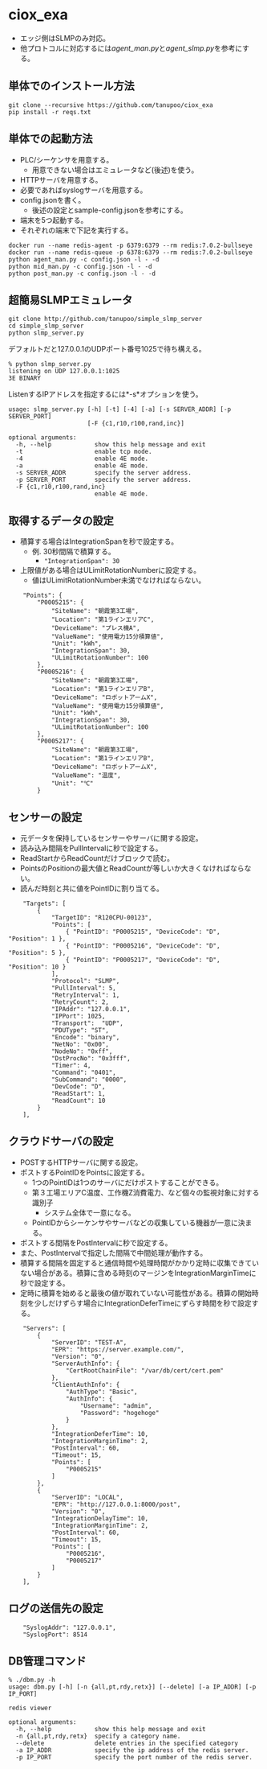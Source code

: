 ciox_exa
========

- エッジ側はSLMPのみ対応。
- 他プロトコルに対応するには*agent_man.py*と*agent_slmp.py*を参考にする。

## 単体でのインストール方法

```
git clone --recursive https://github.com/tanupoo/ciox_exa
pip install -r reqs.txt
```

## 単体での起動方法

- PLC/シーケンサを用意する。
    + 用意できない場合はエミュレータなど(後述)を使う。
- HTTPサーバを用意する。
- 必要であればsyslogサーバを用意する。
- config.jsonを書く。
    + 後述の設定とsample-config.jsonを参考にする。
- 端末を5つ起動する。
- それぞれの端末で下記を実行する。

```
docker run --name redis-agent -p 6379:6379 --rm redis:7.0.2-bullseye
docker run --name redis-queue -p 6378:6379 --rm redis:7.0.2-bullseye
python agent_man.py -c config.json -l - -d
python mid_man.py -c config.json -l - -d
python post_man.py -c config.json -l - -d
```

## 超簡易SLMPエミュレータ

```
git clone http://github.com/tanupoo/simple_slmp_server
cd simple_slmp_server
python slmp_server.py
```

デフォルトだと127.0.0.1のUDPポート番号1025で待ち構える。

```
% python slmp_server.py
listening on UDP 127.0.0.1:1025
3E BINARY
```

ListenするIPアドレスを指定するには*-s*オプションを使う。

```
usage: slmp_server.py [-h] [-t] [-4] [-a] [-s SERVER_ADDR] [-p SERVER_PORT]
                      [-F {c1,r10,r100,rand,inc}]

optional arguments:
  -h, --help            show this help message and exit
  -t                    enable tcp mode.
  -4                    enable 4E mode.
  -a                    enable 4E mode.
  -s SERVER_ADDR        specify the server address.
  -p SERVER_PORT        specify the server address.
  -F {c1,r10,r100,rand,inc}
                        enable 4E mode.
```

## 取得するデータの設定

- 積算する場合はIntegrationSpanを秒で設定する。
    + 例. 30秒間隔で積算する。
        * `"IntegrationSpan": 30`
- 上限値がある場合はULimitRotationNumberに設定する。
    + 値はULimitRotationNumber未満でなければならない。

```
    "Points": {
        "P0005215": {
            "SiteName": "朝霞第3工場",
            "Location": "第1ラインエリアC",
            "DeviceName": "プレス機A",
            "ValueName": "使用電力15分積算値",
            "Unit": "kWh",
            "IntegrationSpan": 30,
            "ULimitRotationNumber": 100
        },
        "P0005216": {
            "SiteName": "朝霞第3工場",
            "Location": "第1ラインエリアB",
            "DeviceName": "ロボットアームX",
            "ValueName": "使用電力15分積算値",
            "Unit": "kWh",
            "IntegrationSpan": 30,
            "ULimitRotationNumber": 100
        },
        "P0005217": {
            "SiteName": "朝霞第3工場",
            "Location": "第1ラインエリアB",
            "DeviceName": "ロボットアームX",
            "ValueName": "温度",
            "Unit": "℃"
        }
```

## センサーの設定

- 元データを保持しているセンサーやサーバに関する設定。
- 読み込み間隔をPullIntervalに秒で設定する。
- ReadStartからReadCountだけブロックで読む。
- PointsのPositionの最大値とReadCountが等しいか大きくなければならない。
- 読んだ時刻と共に値をPointIDに割り当てる。

```
    "Targets": [
        {
            "TargetID": "R120CPU-00123",
            "Points": [
                { "PointID": "P0005215", "DeviceCode": "D", "Position": 1 }, 
                { "PointID": "P0005216", "DeviceCode": "D", "Position": 5 },
                { "PointID": "P0005217", "DeviceCode": "D", "Position": 10 }
            ],
            "Protocol": "SLMP",
            "PullInterval": 5,
            "RetryInterval": 1,
            "RetryCount": 2,
            "IPAddr": "127.0.0.1",
            "IPPort": 1025,
            "Transport":  "UDP",
            "PDUType": "ST",
            "Encode": "binary",
            "NetNo": "0x00",
            "NodeNo": "0xff",
            "DstProcNo": "0x3fff",
            "Timer": 4,
            "Command": "0401",
            "SubCommand": "0000",
            "DevCode": "D",
            "ReadStart": 1,
            "ReadCount": 10
        }
    ],
```

## クラウドサーバの設定

- POSTするHTTPサーバに関する設定。
- ポストするPointIDをPointsに設定する。
    + 1つのPointIDは1つのサーバにだけポストすることができる。
    + 第３工場エリアC温度、工作機Z消費電力、など個々の監視対象に対する識別子
        * システム全体で一意になる。
    + PointIDからシーケンサやサーバなどの収集している機器が一意に決まる。
- ポストする間隔をPostIntervalに秒で設定する。
- また、PostIntervalで指定した間隔で中間処理が動作する。
- 積算する間隔を固定すると通信時間や処理時間がかかり定時に収集できていない場合がある。積算に含める時刻のマージンをIntegrationMarginTimeに秒で設定する。
- 定時に積算を始めると最後の値が取れていない可能性がある。積算の開始時刻を少しだけずらす場合にIntegrationDeferTimeにずらす時間を秒で設定する。

```
    "Servers": [
        {
            "ServerID": "TEST-A",
            "EPR": "https://server.example.com/",
            "Version": "0",
            "ServerAuthInfo": {
                "CertRootChainFile": "/var/db/cert/cert.pem"
            },
            "ClientAuthInfo": {
                "AuthType": "Basic",
                "AuthInfo": {
                    "Username": "admin",
                    "Password": "hogehoge"
                }
            },
            "IntegrationDeferTime": 10,
            "IntegrationMarginTime": 2,
            "PostInterval": 60,
            "Timeout": 15,
            "Points": [
                "P0005215"
            ]
        },
        {
            "ServerID": "LOCAL",
            "EPR": "http://127.0.0.1:8000/post",
            "Version": "0",
            "IntegrationDelayTime": 10,
            "IntegrationMarginTime": 2,
            "PostInterval": 60,
            "Timeout": 15,
            "Points": [
                "P0005216",
                "P0005217"
            ]
        }
    ],
```

## ログの送信先の設定

```
    "SyslogAddr": "127.0.0.1",
    "SyslogPort": 8514
```

## DB管理コマンド

```
% ./dbm.py -h
usage: dbm.py [-h] [-n {all,pt,rdy,retx}] [--delete] [-a IP_ADDR] [-p IP_PORT]

redis viewer

optional arguments:
  -h, --help            show this help message and exit
  -n {all,pt,rdy,retx}  specify a category name.
  --delete              delete entries in the specified category
  -a IP_ADDR            specify the ip address of the redis server.
  -p IP_PORT            specify the port number of the redis server.
```
